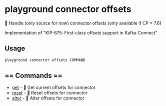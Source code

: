 # playground connector offsets

💈 Handle (only source for now) connector offsets (only available if CP \> 7.6)  
  
Implementation of "KIP-875: First-class offsets support in Kafka Connect"  


## Usage

```bash
playground connector offsets COMMAND
```

## == Commands ==

- [get](playground%20connector%20offsets%20get) - 💈 Get current offsets for connector
- [reset](playground%20connector%20offsets%20reset) - 💈 Reset offsets for connector
- [alter](playground%20connector%20offsets%20alter) - 💈 Alter offsets for connector


